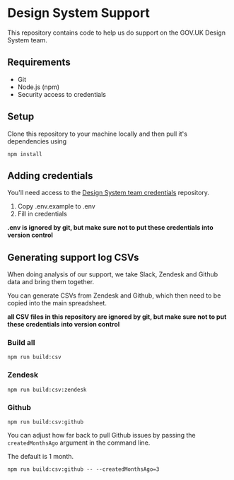 # Design System Support

This repository contains code to help us do support on the GOV.UK Design System team.

## Requirements

- Git
- Node.js (npm)
- Security access to credentials

## Setup

Clone this repository to your machine locally and then pull it's dependencies using

```
npm install
```

## Adding credentials

You'll need access to the [Design System team credentials](https://github.com/alphagov/design-system-team-credentials) repository.

1. Copy .env.example to .env
2. Fill in credentials

**.env is ignored by git, but make sure not to put these credentials into version control**

## Generating support log CSVs

When doing analysis of our support, we take Slack, Zendesk and Github data and bring them together.

You can generate CSVs from Zendesk and Github, which then need to be copied into the main spreadsheet.

**all CSV files in this repository are ignored by git, but make sure not to put these credentials into version control**

### Build all

```
npm run build:csv
```

### Zendesk

```
npm run build:csv:zendesk
```

### Github

```
npm run build:csv:github
```

You can adjust how far back to pull Github issues by passing the `createdMonthsAgo` argument in the command line.

The default is 1 month.

```
npm run build:csv:github -- --createdMonthsAgo=3
```